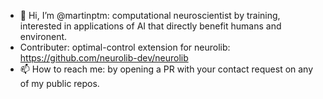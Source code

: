 - 👋 Hi, I’m @martinptm: computational neuroscientist by training, interested in applications of AI that directly benefit humans and environent.
- Contributer: optimal-control extension for neurolib: https://github.com/neurolib-dev/neurolib
- 📫 How to reach me: by opening a PR with your contact request on any of my public repos.

<!---
martinptm/martinptm is a ✨ special ✨ repository because its `README.md` (this file) appears on your GitHub profile.
You can click the Preview link to take a look at your changes.
--->
